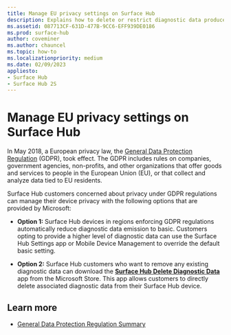 ```yaml
---
title: Manage EU privacy settings on Surface Hub
description: Explains how to delete or restrict diagnostic data produced by Surface Hub in accordance with European Union privacy regulations.
ms.assetid: 087713CF-631D-477B-9CC6-EFF939DE0186
ms.prod: surface-hub
author: coveminer
ms.author: chauncel
ms.topic: how-to
ms.localizationpriority: medium
ms.date: 02/09/2023
appliesto:
- Surface Hub
- Surface Hub 2S
---
```


# Manage EU privacy settings on Surface Hub

In May 2018, a European privacy law, the [General Data Protection Regulation](/compliance/regulatory/gdpr) (GDPR), took effect. The GDPR includes rules on companies, government agencies, non-profits, and other organizations that offer goods and services to people in the European Union (EU), or that collect and analyze data tied to EU residents.

Surface Hub customers concerned about privacy under GDPR regulations can manage their device privacy with the following options that are provided by Microsoft:

- **Option 1:** Surface Hub devices in regions enforcing GDPR regulations automatically reduce diagnostic data emission to basic. Customers opting to provide a higher level of diagnostic data can use the Surface Hub Settings app or Mobile Device Management to override the default basic setting.

- **Option 2:** Surface Hub customers who want to remove any existing diagnostic data can download the [**Surface Hub Delete Diagnostic Data**](https://www.microsoft.com/p/surface-hub-delete-diagnostic-data/9mtxh9zl7mxs) app from the Microsoft Store. This app allows customers to directly delete associated diagnostic data from their Surface Hub device.

## Learn more

- [General Data Protection Regulation Summary](/compliance/regulatory/gdpr) 
